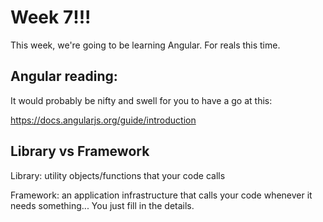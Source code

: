 # Week 7!!!

This week, we're going to be learning Angular. For reals this time.

## Angular reading:

It would probably be nifty and swell for you to have a go at this:

https://docs.angularjs.org/guide/introduction


## Library vs Framework

Library: utility objects/functions that your code calls

Framework: an application infrastructure that calls your code
whenever it needs something... You just fill in the details.
